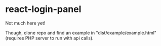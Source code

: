 # react-login-panel

Not much here yet!

Though, clone repo and find an example in "dist/example/example.html" (requires PHP server to run with api calls).